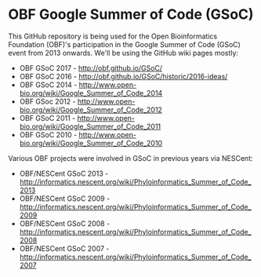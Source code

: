 OBF Google Summer of Code (GSoC)
================================

This GitHub repository is being used for the Open Bioinformatics Foundation (OBF)'s
participation in the Google Summer of Code (GSoC) event from 2013 onwards. We'll
be using the GitHub wiki pages mostly:

 * OBF GSoC 2017 - http://obf.github.io/GSoC/
 * OBF GSoC 2016 - http://obf.github.io/GSoC/historic/2016-ideas/
 * OBF GSoC 2014 - http://www.open-bio.org/wiki/Google_Summer_of_Code_2014
 * OBF GSoc 2012 - http://www.open-bio.org/wiki/Google_Summer_of_Code_2012
 * OBF GSoC 2011 - http://www.open-bio.org/wiki/Google_Summer_of_Code_2011
 * OBF GSoC 2010 - http://www.open-bio.org/wiki/Google_Summer_of_Code_2010

Various OBF projects were involved in GSoC in previous years via NESCent:
 
 * OBF/NESCent GSoC 2013 - http://informatics.nescent.org/wiki/Phyloinformatics_Summer_of_Code_2013
 * OBF/NESCent GSoC 2009 - http://informatics.nescent.org/wiki/Phyloinformatics_Summer_of_Code_2009
 * OBF/NESCent GSoC 2008 - http://informatics.nescent.org/wiki/Phyloinformatics_Summer_of_Code_2008
 * OBF/NESCent GSoC 2007 - http://informatics.nescent.org/wiki/Phyloinformatics_Summer_of_Code_2007

